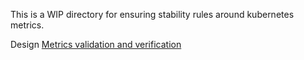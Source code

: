 This is a WIP directory for ensuring stability rules around kubernetes metrics.

Design [Metrics validation and verification](https://github.com/kubernetes/enhancements/blob/master/keps/sig-instrumentation/20190605-metrics-validation-and-verification.md)
